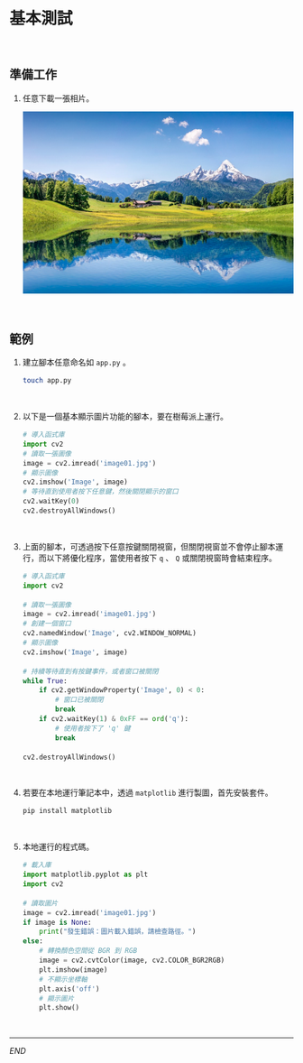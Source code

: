 # 基本測試

<br>

## 準備工作

1. 任意下載一張相片。

    ![](images/img_06.png)

<br>

## 範例

1. 建立腳本任意命名如 `app.py` 。

    ```bash
    touch app.py
    ```

<br>

2. 以下是一個基本顯示圖片功能的腳本，要在樹莓派上運行。

    ```python
    # 導入函式庫
    import cv2
    # 讀取一張圖像
    image = cv2.imread('image01.jpg')
    # 顯示圖像
    cv2.imshow('Image', image)
    # 等待直到使用者按下任意鍵，然後關閉顯示的窗口
    cv2.waitKey(0)
    cv2.destroyAllWindows()
    ```

<br>

3. 上面的腳本，可透過按下任意按鍵關閉視窗，但關閉視窗並不會停止腳本運行，而以下將優化程序，當使用者按下 `q` 、 `Q` 或關閉視窗時會結束程序。

    ```python
    # 導入函式庫
    import cv2

    # 讀取一張圖像
    image = cv2.imread('image01.jpg')
    # 創建一個窗口
    cv2.namedWindow('Image', cv2.WINDOW_NORMAL)
    # 顯示圖像
    cv2.imshow('Image', image)

    # 持續等待直到有按鍵事件，或者窗口被關閉
    while True:
        if cv2.getWindowProperty('Image', 0) < 0:
            # 窗口已被關閉
            break
        if cv2.waitKey(1) & 0xFF == ord('q'):
            # 使用者按下了 'q' 鍵
            break

    cv2.destroyAllWindows()
    ```

<br>

4. 若要在本地運行筆記本中，透過 `matplotlib` 進行製圖，首先安裝套件。

    ```bash
    pip install matplotlib
    ```

<br>

5. 本地運行的程式碼。

    ```python
    # 載入庫
    import matplotlib.pyplot as plt
    import cv2
    
    # 讀取圖片
    image = cv2.imread('image01.jpg')
    if image is None:
        print("發生錯誤：圖片載入錯誤，請檢查路徑。")
    else:
        # 轉換顏色空間從 BGR 到 RGB
        image = cv2.cvtColor(image, cv2.COLOR_BGR2RGB)
        plt.imshow(image)
        # 不顯示坐標軸
        plt.axis('off')  
        # 顯示圖片
        plt.show()
    ```

<br>

---

_END_